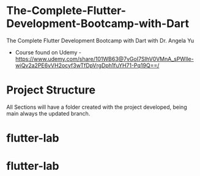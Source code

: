 # The-Complete-Flutter-Development-Bootcamp-with-Dart
The Complete Flutter Development Bootcamp with Dart with Dr. Angela Yu

- Course found on Udemy - https://www.udemy.com/share/101WB63@7vGoI7SIhV0VMnA_sPWIle-wiQv2a2PE6vVH2ocyf3wTfDpVrgDph1fuYH71-Pq19Q==/

# Project Structure
All Sections will have a folder created with the project developed, being main always the updated branch.
# flutter-lab
# flutter-lab
